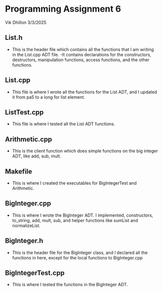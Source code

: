 # Programming Assignment 6
Vik Dhillon
3/3/2025


## List.h
- This is the header file which contains all the functions that I am writing in the List.cpp ADT file.
-It contains declarations for the constructors, destructors, manipulation functions, access functions, and the other functions. 

## List.cpp
- This file is where I wrote all the functions for the List ADT, and I updated it from pa5 to a long for list element.

## ListTest.cpp
- This file is where I tested all the List ADT functions. 

## Arithmetic.cpp
- This is the client function which does simple functions on the big integer ADT, like add, sub, mult. 

## Makefile
- This is where I created the executables for BigIntegerTest and Arithmetic. 

## BigInteger.cpp
- This is where I wrote the BigInteger ADT. I implemented, constructors, to_string, add, mult, sub, and helper functions like sumList and normalizeList. 

## BigInteger.h
- This is the header file for the BigInteger class, and I declared all the functions in here, except for the local functions to BigInteger.cpp

## BigIntegerTest.cpp
- This is where I tested the functions in the BigInteger ADT. 
